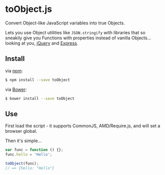 toObject.js
==============

Convert Object-like JavaScript variables into true Objects.

Lets you use Object utilities like `JSON.stringify` with libraries
that so sneakily give you Functions with properties instead of vanilla Objects...
looking at you, [jQuery][jquery] and [Express][express].


## Install

via [npm]:

```bash
$ npm install --save toObject
```

via [Bower][bower]:

```bash
$ bower install --save toObject
```

[npm]: https://npmjs.org/
[bower]: http://bower.io/

## Use

First load the script - it supports CommonJS, AMD/Require.js, and will set a browser global.

Then it's simple...

```javascript
var func = function () {};
func.hello = 'Hello';

toObject(func);
// => {hello: "Hello"}
```

[jquery]: http://jquery.com/
[express]: http://expressjs.com/
